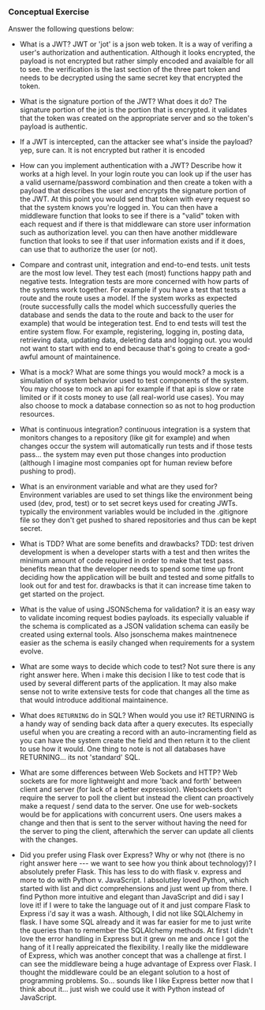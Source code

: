 ### Conceptual Exercise

Answer the following questions below:

- What is a JWT?
JWT or 'jot' is a json web token.  It is a way of verifing a user's authorization and authentication.  Although it looks encrypted, the payload is not encrypted but rather simply encoded and avaialble for all to see.  the verification is the last section of the three part token and needs to be decrypted using the same secret key that encrypted the token.

- What is the signature portion of the JWT?  What does it do? The signature portion of the jot is the portion that is encrypted.  it validates that the token was created on the appropriate server and so the token's payload is authentic. 

- If a JWT is intercepted, can the attacker see what's inside the payload? yep, sure can.  It is not encrypted but rather it is encoded

- How can you implement authentication with a JWT?  Describe how it works at a high level. In your login route you can look up if the user has a valid username/password combination and then create a token with a payload that describes the user and encrypts the signature portion of the JWT.  At this point you would send that token with every request so that the system knows you're logged in.  You can then have a middleware function that looks to see if there is a "valid" token with each request and if there is that middleware can store user information such as authorization level.  you can then have another middleware function that looks to see if that user information exists and if it does, can use that to authorize the user (or not). 

- Compare and contrast unit, integration and end-to-end tests. unit tests are the most low level.  They test each (most) functions happy path and negative tests.  Integration tests are more concerned with how parts of the systems work together.  For example if you have a test that tests a route and the route uses a model.  If the system works as expected (route successfully calls the model which successfully queries the database and sends the data to the route and back to the user for example) that would be integeration test.  End to end tests will test the entire system flow.  For example, registering, logging in, posting data, retrieving data, updating data, deleting data and logging out.  you would not want to start with end to end because that's going to create a god-awful amount of maintainence. 

- What is a mock? What are some things you would mock? a mock is a simulation of system behavior used to test components of the system.  You may choose to mock an api for example if that api is slow or rate limited or if it costs money to use (all real-world use cases).  You may also choose to mock a database connection so as not to hog production resources. 

- What is continuous integration? continuous integration is a system that monitors changes to a repository (like git for example) and when changes occur the system will automatically run tests and if those tests pass... the system may even put those changes into production (although I imagine most companies opt for human review before pushing to prod).

- What is an environment variable and what are they used for? Environment variables are used to set things like the environment being used (dev, prod, test) or to set secret keys used for creating JWTs. typically the environment variables would be included in the .gitignore file so they don't get pushed to shared repositories and thus can be kept secret.  

- What is TDD? What are some benefits and drawbacks? TDD: test driven development is when a developer starts with a test and then writes the minimum amount of code required in order to make that test pass.  benefits mean that the developer needs to spend some time up front deciding how the application will be built and tested and some pitfalls to look out for and test for. drawbacks is that it can increase time taken to get started on the project. 

- What is the value of using JSONSchema for validation? it is an easy way to validate incoming request bodies payloads. its especially valuable if the schema is complicated as a JSON validation schema can easily be created using external tools. Also jsonschema makes maintnenece easier as the schema is easily changed when requirements for a system evolve. 

- What are some ways to decide which code to test? Not sure there is any right answer here.  When i make this decision I like to test code that is used by several different parts of the application.  It may also make sense not to write extensive tests for code that changes all the time as that would introduce additional maintainence. 

- What does `RETURNING` do in SQL? When would you use it? RETURNING is a handy way of sending back data after a query executes.  Its especially useful when you are creating a record with an auto-incramenting field as you can have the system create the field and then return it to the client to use how it would.  One thing to note is not all databases have RETURNING... its not 'standard' SQL.  

- What are some differences between Web Sockets and HTTP?  Web sockets are for more lightweight and more 'back and forth' between client and server (for lack of a better expression).  Websockets don't require the server to poll the client but instead the client can proactively make a request / send data to the server.  One use for web-sockets would be for applications with concurrent users.  One users makes a change and then that is sent to the server without having the need for the server to ping the client, afterwhich the server can update all clients with the changes. 

- Did you prefer using Flask over Express? Why or why not (there is no right
  answer here --- we want to see how you think about technology)?  I absolutely prefer Flask.  This has less to do with flask v. express and more to do with Python v. JavaScript.  I absolutley loved Python, which started with list and dict comprehensions and just went up from there.  I find Python more intuitive and elegant than JavaScript and did i say I love it! if I were to take the language out of it and just compare Flask to Express i'd say it was a wash.  Although, I did not like SQLAlchemy in flask. I have some SQL already and it was far easier for me to just write the queries than to remember the SQLAlchemy methods.  At first I didn't love the error handling in Express but it grew on me and once I got the hang of it I really appreicated the flexibility.  I really like the middleware of Express, which was another concept that was a challenge at first.  I can see the middleware being a huge advantage of Express over Flask. I thought the middleware could be an elegant solution to a host of programming problems.  So... sounds like I like Express better now that I think about it... just wish we could use it with Python instead of JavaScript. 
